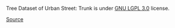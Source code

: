 Tree Dataset of Urban Street: Trunk is under [GNU LGPL 3.0](https://www.gnu.org/licenses/lgpl-3.0.html) license.

[Source](https://www.kaggle.com/datasets/erickendric/tree-dataset-of-urban-street-segmentation-trunk)